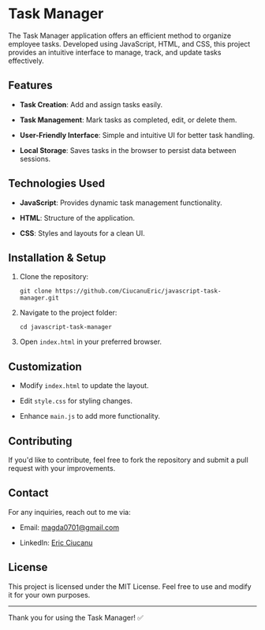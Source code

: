 
# Task Manager

The Task Manager application offers an efficient method to organize employee tasks. Developed using JavaScript, HTML, and CSS, this project provides an intuitive interface to manage, track, and update tasks effectively.

## Features

-   **Task Creation**: Add and assign tasks easily.
    
-   **Task Management**: Mark tasks as completed, edit, or delete them.
    
-   **User-Friendly Interface**: Simple and intuitive UI for better task handling.
    
-   **Local Storage**: Saves tasks in the browser to persist data between sessions.
    

## Technologies Used

-   **JavaScript**: Provides dynamic task management functionality.
    
-   **HTML**: Structure of the application.
    
-   **CSS**: Styles and layouts for a clean UI.
    

## Installation & Setup

1.  Clone the repository:
    
    ```
    git clone https://github.com/CiucanuEric/javascript-task-manager.git
    ```
    
2.  Navigate to the project folder:
    
    ```
    cd javascript-task-manager
    ```
    
3.  Open `index.html` in your preferred browser.
    

## Customization

-   Modify `index.html` to update the layout.
    
-   Edit `style.css` for styling changes.
    
-   Enhance `main.js` to add more functionality.
    

## Contributing

If you'd like to contribute, feel free to fork the repository and submit a pull request with your improvements.

## Contact

For any inquiries, reach out to me via:

-   Email: magda0701@gmail.com
    
-   LinkedIn: [Eric Ciucanu](https://www.linkedin.com/in/eric-ciucanu-457003286/)
    

## License

This project is licensed under the MIT License. Feel free to use and modify it for your own purposes.

----------

Thank you for using the Task Manager! ✅

